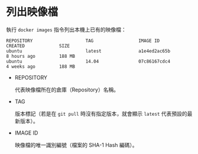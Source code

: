 # 列出映像檔

執行 `docker images` 指令列出本機上已有的映像檔：

```
REPOSITORY                    TAG                 IMAGE ID            CREATED             SIZE
ubuntu                        latest              a1e4ed2ac65b        8 hours ago         188 MB
ubuntu                        14.04               07c86167cdc4        4 weeks ago         188 MB
```

* REPOSITORY

  代表映像檔所在的倉庫（Repository）名稱。

* TAG

  版本標記（若是在 `git pull` 時沒有指定版本，就會顯示 `latest` 代表預設的最新版本）。

* IMAGE ID

  映像檔的唯一識別編號（檔案的 SHA-1 Hash 編碼）。
